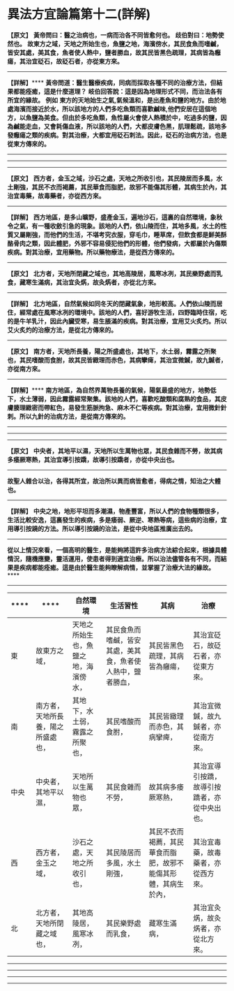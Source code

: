 # 異法方宜論篇第十二(詳解)

**【原文】**
**黃帝問曰：醫之治病也，一病而治各不同皆愈何也。**
**歧伯對曰：地勢使然也。**
**故東方之域，天地之所始生也，魚鹽之地，海濱傍水，其民食魚而嗜鹹，皆安其處，美其食，魚者使人熱中，鹽者勝血，故其民皆黑色疏理，其病皆為癰瘍，其治宜砭石，故砭石者，亦從東方來。**
****
**【詳解】******
**黃帝問道：醫生醫療疾病，同病而採取各種不同的治療方法，但結果都能痊癒，這是什麼道理？**
**岐伯回答說：這是因為地理形式不同，而治法各有所宜的緣故。**
**例如**
**東方的天地始生之氣,氣候溫和，是出產魚和鹽的地方。由於地處海濱而接近於水，所以該地方的人們多吃魚類而喜歡鹹味,他們安居在這個地方，以魚鹽為美食。但由於多吃魚類，魚性屬火會使人熱積於中，吃過多的鹽，因為鹹能走血，又會耗傷血液，所以該地的人們，大都皮膚色黑，肌理鬆疏，該地多發癰瘍之類的疾病。對其治療，大都宜用砭石刺法。因此，砭石的治病方法，也是從東方傳來的。**
****
****
****
**【原文】**
**西方者，金玉之域，沙石之處，天地之所收引也，其民陵居而多風，水土剛強，其民不衣而褐薦，其民華食而脂肥，故邪不能傷其形體，其病生於內，其治宜毒藥，故毒藥者，亦從西方來。**
****
**【詳解】**
**西方地區，是多山曠野，盛產金玉，遍地沙石，這裏的自然環境，象秋令之氣，有一種收斂引急的現象。該地的人們，依山陵而住，其地多風，水土的性質又屬剛強，而他們的生活，不堪考究衣服，穿毛巾，睡草席，但飲食都是鮮美酥酪骨肉之類，因此體肥，外邪不容易侵犯他們的形體，他們發病，大都屬於內傷類疾病。對其治療，宜用藥物。所以藥物療法，是從西方傳來的。**
****
**【原文】**
**北方者，天地所閉藏之域也，其地高陵居，風寒冰冽，其民樂野處而乳食，藏寒生滿病，其治宜灸****焫****，故灸****焫****者，亦從北方來。**
****
**【詳解】**
**北方地區，自然氣候如同冬天的閉藏氣象，地形較高。人們依山陵而居住，經常處在風寒冰冽的環境中。該地的人們，喜好游牧生活，四野臨時住宿，吃的是牛羊乳汁，因此內臟受寒，易生脹滿的疾病。對其治療，宜用艾火炙灼。所以艾火炙灼的治療方法，是從北方傳來的。**
****
**【原文】**
**南方者，天地所長養，陽之所盛處也，其地下，水土弱，霧露之所聚也，其民嗜酸而食胕，故其民皆緻理而赤色，其病攣痺，其治宜微鍼，故九鍼者，亦從南方來。**
****
**【詳解】******
**南方地區，為自然界萬物長養的氣候，陽氣最盛的地方，地勢低下，水土薄弱，因此霧露經常聚集。該地的人們，喜歡吃酸類和腐熟的食品，其皮膚腠理緻密而帶紅色，易發生筋脈拘急、麻木不仁等疾病。對其治療，宜用微針針刺。所以九針的治病方法，是從南方傳來的。**
****
****
****
**【原文】**
**中央者，其地平以濕，天地所以生萬物也眾，其民食雜而不勞，故其病多痿厥寒熱，其治宜導引按蹻，故導引按蹻者，亦從中央出也。**
****
**故聖人雜合以治，各得其所宜，故治所以異而病皆愈者，得病之情，知治之大體也。**
****
**【詳解】**
**中央之地，地形平坦而多潮濕，物產豐富，所以人們的食物種類很多，生活比較安逸，這裏發生的疾病，多是痿弱、厥逆、寒熱等病，這些病的治療，宜用導引按蹺的方法。所以導引按蹺的治法，是從中央地區推廣出去的。**
****
**從以上情況來看，一個高明的醫生，是能夠將這許多治病方法綜合起來，根據具體情況，隨機應變，靈活運用，使患者得到適宜治療。所以治法儘管各有不同，而結果是疾病都能痊癒。這是由於醫生能夠瞭解病情，並掌握了治療大法的緣故。******
****
|****|****|**自然環境**|**生活習性**|**其病**|**治療**|
|---|---|---|---|---|---|
|東|故東方之域，|天地之所始生也，魚鹽之地，海濱傍水，|其民食魚而嗜鹹，皆安其處，美其食，魚者使人熱中，鹽者勝血，|其民皆黑色疏理，其病皆為癰瘍，|其治宜砭石，故砭石者，亦從東方來。|
|南|南方者，天地所長養，陽之所盛處也，|其地下，水土弱，霧露之所聚也，|其民嗜酸而食胕，|其民皆緻理而赤色，其病攣痺，|其治宜微鍼，故九鍼者，亦從南方來。|
|中央|中央者，其地平以濕，|天地所以生萬物也眾，|其民食雜而不勞，|故其病多痿厥寒熱，|其治宜導引按蹻，故導引按蹻者，亦從中央出也。|
|西|西方者，金玉之域，|沙石之處，天地之所收引也，|其民陵居而多風，水土剛強，|其民不衣而褐薦，其民華食而脂肥，故邪不能傷其形體，其病生於內，|其治宜毒藥，故毒藥者，亦從西方來。|
|北|北方者，天地所閉藏之域也，|其地高陵居，風寒冰冽，|其民樂野處而乳食，|藏寒生滿病，|其治宜灸焫，故灸焫者，亦從北方來。|


****
****
****
****


